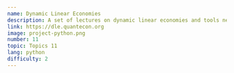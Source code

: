 ```yaml
---
name: Dynamic Linear Economies
description: A set of lectures on dynamic linear economies and tools needed for this class of economic models.
link: https://dle.quantecon.org
image: project-python.png
number: 11
topic: Topics 11
lang: python
difficulty: 2
---
```

